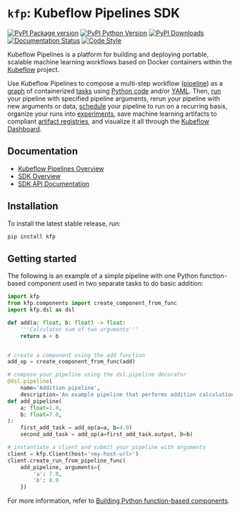 # `kfp`: Kubeflow Pipelines SDK

[![PyPI Package version](https://badge.fury.io/py/kfp.svg)](https://badge.fury.io/py/kfp)
[![PyPI Python Version](https://img.shields.io/pypi/pyversions/kfp.svg)](https://pypi.org/project/kfp/)
[![PyPI Downloads](https://img.shields.io/pypi/dm/kfp)](https://pypi.org/project/kfp/)
[![Documentation Status](https://readthedocs.org/projects/kubeflow-pipelines/badge/?version=latest)](https://kubeflow-pipelines.readthedocs.io/en/stable/?badge=latest)
[![Code Style](https://img.shields.io/badge/code%20style-yapf-brightgreen.svg)](https://github.com/google/yapf)

Kubeflow Pipelines is a platform for building and deploying portable, scalable machine learning workflows based on Docker containers within the [Kubeflow](https://www.kubeflow.org/) project.

Use Kubeflow Pipelines to compose a multi-step workflow ([pipeline](https://www.kubeflow.org/docs/components/pipelines/concepts/pipeline/)) as a [graph](https://www.kubeflow.org/docs/components/pipelines/concepts/graph/) of containerized [tasks](https://www.kubeflow.org/docs/components/pipelines/concepts/step/) using [Python code](https://www.kubeflow.org/docs/components/pipelines/sdk/python-function-components/#getting-started-with-python-function-based-components) and/or [YAML](https://www.kubeflow.org/docs/components/pipelines/sdk/component-development/#creating-a-component-specification). Then, [run](https://www.kubeflow.org/docs/components/pipelines/concepts/run/) your pipeline with specified pipeline arguments, rerun your pipeline with new arguments or data, [schedule](https://www.kubeflow.org/docs/components/pipelines/concepts/run-trigger/) your pipeline to run on a recurring basis, organize your runs into [experiments](https://www.kubeflow.org/docs/components/pipelines/concepts/experiment/), save machine learning artifacts to compliant [artifact registries](https://www.kubeflow.org/docs/components/pipelines/concepts/metadata/), and visualize it all through the [Kubeflow Dashboard](https://www.kubeflow.org/docs/components/central-dash/overview/).

## Documentation
* [Kubeflow Pipelines Overview](https://www.kubeflow.org/docs/components/pipelines/introduction/)
* [SDK Overview](https://www.kubeflow.org/docs/components/pipelines/sdk/sdk-overview/)
* [SDK API Documentation](https://kubeflow-pipelines.readthedocs.io/en/stable/)

## Installation

To install the latest stable release, run:

```sh
pip install kfp
```

## Getting started

The following is an example of a simple pipeline with one Python function-based component used in two separate tasks to do basic addition:

```python
import kfp
from kfp.components import create_component_from_func
import kfp.dsl as dsl

def add(a: float, b: float) -> float:
    '''Calculates sum of two arguments'''
    return a + b


# create a component using the add function
add_op = create_component_from_func(add)

# compose your pipeline using the dsl.pipeline decorator
@dsl.pipeline(
    name='Addition pipeline',
    description='An example pipeline that performs addition calculations.')
def add_pipeline(
    a: float=1.0,
    b: float=7.0,
):
    first_add_task = add_op(a=a, b=4.0)
    second_add_task = add_op(a=first_add_task.output, b=b)

# instantiate a client and submit your pipeline with arguments
client = kfp.Client(host='<my-host-url>')
client.create_run_from_pipeline_func(
    add_pipeline, arguments={
        'a': 7.0,
        'b': 8.0
    })

```

For more information, refer to [Building Python function-based components](https://www.kubeflow.org/docs/components/pipelines/sdk/python-function-components/).
